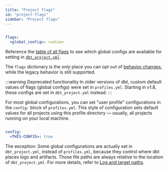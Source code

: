 ```yaml
---
title: "Project flags"
id: "project-flags"
sidebar: "Project flags"
---
```


<File name='dbt_project.yml'>

```yaml

flags:
  <global_config>: <value>

```

</File>

Reference the [table of all flags](/reference/global-configs/about-global-configs#available-flags) to see which global configs are available for setting in [`dbt_project.yml`](/reference/dbt_project.yml).

The `flags` dictionary is the _only_ place you can opt out of [behavior changes](/reference/global-configs/legacy-behaviors), while the legacy behavior is still supported.

<VersionBlock lastVersion="1.7">

:::warning Deprecated functionality
In older versions of dbt, custom default values of flags (global configs) were set in `profiles.yml`. Starting in v1.8, these configs are set in `dbt_project.yml` instead.
:::

For most global configurations, you can set "user profile" configurations in the `config:` block of `profiles.yml`. This style of configuration sets default values for all projects using this profile directory &mdash; usually, all projects running on your local machine.

<File name='profiles.yml'>

```yaml

config:
  <THIS-CONFIG>: true

```

</File>

</VersionBlock>

<VersionBlock lastVersion="1.7">

The exception: Some global configurations are actually set in `dbt_project.yml`, instead of `profiles.yml`, because they control where dbt places logs and artifacts. Those file paths are always relative to the location of `dbt_project.yml`. For more details, refer to [Log and target paths](/reference/global-configs/logs#log-and-target-paths).

</VersionBlock>
